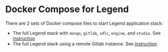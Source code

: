 # Docker Compose for Legend

There are 2 sets of Docker compose files to start Legend application stack:

- The full Legend stack with `mongo`, `gitlab`, `sdlc`, `engine`, and `studio`. See [instruction](legend/README.md)
- The full Legend stack using a remote Gitlab instance. See [instruction](legend-with-remote-gitlab/README.md)
